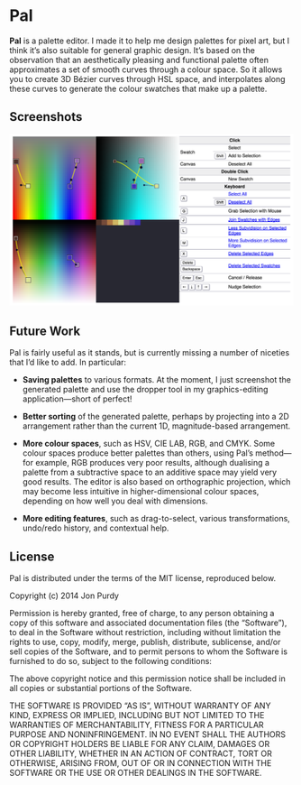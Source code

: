 # Pal

**Pal** is a palette editor. I made it to help me design palettes for pixel art,
but I think it’s also suitable for general graphic design. It’s based on the
observation that an aesthetically pleasing and functional palette often
approximates a set of smooth curves through a colour space. So it allows you to
create 3D Bézier curves through HSL space, and interpolates along these curves
to generate the colour swatches that make up a palette.

## Screenshots

![The Pal editor being used to create a colour palette.](screenshot1.png)

## Future Work

Pal is fairly useful as it stands, but is currently missing a number of niceties
that I’d like to add. In particular:

 * **Saving palettes** to various formats. At the moment, I just screenshot the
   generated palette and use the dropper tool in my graphics-editing
   application—short of perfect!

 * **Better sorting** of the generated palette, perhaps by projecting into a 2D
   arrangement rather than the current 1D, magnitude-based arrangement.

 * **More colour spaces**, such as HSV, CIE LAB, RGB, and CMYK. Some colour
   spaces produce better palettes than others, using Pal’s method—for example,
   RGB produces very poor results, although dualising a palette from a
   subtractive space to an additive space may yield very good results. The
   editor is also based on orthographic projection, which may become less
   intuitive in higher-dimensional colour spaces, depending on how well you deal
   with dimensions.

 * **More editing features**, such as drag-to-select, various transformations,
   undo/redo history, and contextual help.

## License

Pal is distributed under the terms of the MIT license, reproduced below.

Copyright (c) 2014 Jon Purdy

Permission is hereby granted, free of charge, to any person obtaining a copy of
this software and associated documentation files (the “Software”), to deal in
the Software without restriction, including without limitation the rights to
use, copy, modify, merge, publish, distribute, sublicense, and/or sell copies of
the Software, and to permit persons to whom the Software is furnished to do so,
subject to the following conditions:

The above copyright notice and this permission notice shall be included in all
copies or substantial portions of the Software.

THE SOFTWARE IS PROVIDED “AS IS”, WITHOUT WARRANTY OF ANY KIND, EXPRESS OR
IMPLIED, INCLUDING BUT NOT LIMITED TO THE WARRANTIES OF MERCHANTABILITY, FITNESS
FOR A PARTICULAR PURPOSE AND NONINFRINGEMENT. IN NO EVENT SHALL THE AUTHORS OR
COPYRIGHT HOLDERS BE LIABLE FOR ANY CLAIM, DAMAGES OR OTHER LIABILITY, WHETHER
IN AN ACTION OF CONTRACT, TORT OR OTHERWISE, ARISING FROM, OUT OF OR IN
CONNECTION WITH THE SOFTWARE OR THE USE OR OTHER DEALINGS IN THE SOFTWARE.
